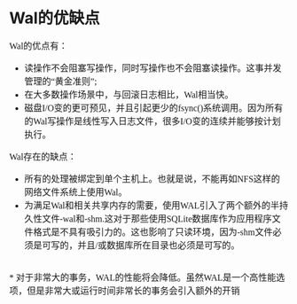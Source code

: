 # Wal的优缺点
<font face="微软雅黑" size="3px">

Wal的优点有：
* 读操作不会阻塞写操作，同时写操作也不会阻塞读操作。这事并发管理的“黄金准则”;<br>
* 在大多数操作场景中，与回滚日志相比，Wal相当快。<br>
* 磁盘I/O变的更可预见，并且引起更少的fsync()系统调用。因为所有的Wal写操作是线性写入日志文件，很多I/O变的连续并能够按计划执行。<br>

Wal存在的缺点：<br>

* 所有的处理被绑定到单个主机上。也就是说，不能再如NFS这样的网络文件系统上使用Wal。<br>
* 为满足Wal和相关共享内存的需要，使用WAL引入了两个额外的半持久性文件<yourdb>-wal和<yourdb>-shm.这对于那些使用SQLite数据库作为应用程序文件格式是不具有吸引力的。这也影响了只读环境，因为-shm文件必须是可写的，并且/或数据库所在目录也必须是可写的。
<br>
* 对于非常大的事务，WAL的性能将会降低。虽然WAL是一个高性能选项，但是非常大或运行时间非常长的事务会引入额外的开销<br>
